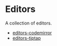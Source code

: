 # Editors

A collection of editors.

-   [editors-codemirror](./editors-codemirror/README.md)
-   [editors-tiptap](./editors-tiptap/README.md)
